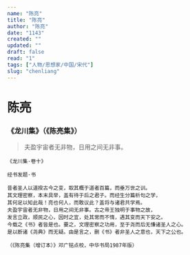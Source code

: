 ```yaml
---
name: "陈亮"
title: "陈亮"
author: "陈亮"
date: "1143"
created: ""
updated: ""
draft: false
read: "1"
tags: ["人物/思想家/中国/宋代"]
slug: "chenliang"
---
```


# 陈亮

### 《龙川集》（《陈亮集》）

> 夫盈宇宙者无非物，日用之间无非事。

```
《龙川集·卷十》

经书发题·书

昔者圣人以道揆古今之变，取其概于道者百篇，而垂万世之训。
其文理密察，本末具举，盖有待于后之君子。而经生分篇析句之学，
其何足以知此哉！亮也何人，而敢议此？盖将与诸君共学焉。
夫盈宇宙者无非物，日用之间无非事。古之帝王独明于事物之故，
发言立政，顺民之心，因时之宜，处其常而不惰，遇其变而天下安之。
今载之《书》者皆是也。要之，文理密察之功用，至于尧而后无慊诸圣人之心。
是以断诸《尧典》而无疑。由是言之，删《书》者非圣人之意也，天下之公也。

（《陈亮集（增订本）》邓广铭点校，中华书局1987年版）
```
